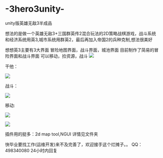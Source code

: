 # -3hero3unity-
unity版英雄无敌3半成品<br>

  想法的是做一个英雄无敌3+三国群英传2混合玩法的2D策略战棋游戏，战斗系统和经济系统用英3,城市系统用群英2，最后再加入帝国2的兵种克制,想法很美好 <br>

想想英3主要有3大界面 冒险地图界面，战斗界面，城池界面  目前制作了简易的冒险界面和战斗界面 可以移动，捡资源，战斗
![](https://pic2.zhimg.com/16d28520ade908f2b9c8e1ed451bf08d_r.png)

干他：<br>

![](https://pic1.zhimg.com/4f2c39fbb5e6e41b4d28db88e7b09608_b.png)

战斗：<br>

![](https://pic4.zhimg.com/5e34f05bf4bca93471018b6cb10910fb_b.png)

移动:<br>

![](https://pic2.zhimg.com/8b4c0361d240fac2deb13b90a42206d1_b.png)

![](https://pic2.zhimg.com/e29ba14d7a44ed601d097af1d5234bc1_b.png)

插件用的挺多：2d map tool,NGUI 详情见文件夹

快毕业要找工作(运维开发)来不及完善了，欢迎接手这个烂摊子。。  QQ：498340080 24小时内回复
